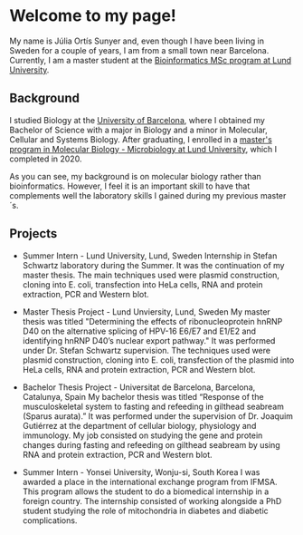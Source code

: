 # Welcome to my page!

My name is Júlia Ortís Sunyer and, even though I have been living in Sweden for a couple of years, I am from a small town near Barcelona. Currently, I am a master student at the [Bioinformatics MSc program at Lund University](https://www.lunduniversity.lu.se/lubas/i-uoh-lu-NABIF).

## Background

I studied Biology at the [University of Barcelona](https://www.ub.edu/web/portal/en/), where I obtained my Bachelor of Science with a major in Biology and a minor in Molecular, Cellular and Systems Biology. After graduating, I enrolled in a [master's program in Molecular Biology - Microbiology at Lund University](https://www.lunduniversity.lu.se/lubas/i-uoh-lu-NAMOB-MIBI), which I completed in 2020.

As you can see, my background is on molecular biology rather than bioinformatics. However, I feel it is an important skill to have that complements well the laboratory skills I gained during my previous master´s.

## Projects

- Summer Intern - Lund University, Lund, Sweden
Internship in Stefan Schwartz laboratory during the Summer. It was the continuation of my master thesis. The main techniques used were plasmid construction, cloning into E. coli, transfection into HeLa cells, RNA and protein extraction, PCR and Western blot.

- Master Thesis Project - Lund Unviersity, Lund, Sweden
My master thesis was titled "Determining the effects of ribonucleoprotein hnRNP D40 on the alternative splicing of HPV-16 E6/E7 and E1/E2 and identifying hnRNP D40’s nuclear export pathway." It was performed under Dr. Stefan Schwartz supervision. The techniques used were plasmid construction, cloning into E. coli, transfection of the plasmid into HeLa cells, RNA and protein extraction, PCR and Western blot.

- Bachelor Thesis Project - Universitat de Barcelona, Barcelona, Catalunya, Spain
My bachelor thesis was titled “Response of the musculoskeletal system to fasting and refeeding in gilthead seabream (Sparus aurata).” It was performed under the supervision of Dr. Joaquim Gutiérrez at the department of cellular biology, physiology and immunology. My job consisted on studying the gene and protein changes during fasting and refeeding on gilthead seabream by using RNA and protein extraction, PCR and Western blot.

- Summer Intern - Yonsei University, Wonju-si, South Korea
I was awarded a place in the international exchange program from IFMSA. This program allows the student to do a biomedical internship in a foreign country. The internship consisted of working alongside a PhD student studying the role of mitochondria in diabetes and diabetic complications.
